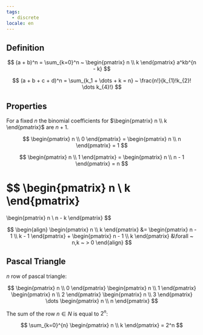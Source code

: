 ```yaml
---
tags:
  - discrete
locale: en
---
```


## Definition

$$
(a + b)^n = \sum_{k=0}^n ~ \begin{pmatrix}
n \\
k
\end{pmatrix} a^kb^{n - k}
$$

$$
(a + b + c + d)^n = \sum_{k_1 + \dots + k = n} ~ \frac{n!}{k_{1}!k_{2}! \dots k_{4}!}
$$

## Properties

For a fixed $n$ the binomial coefficients for $\begin{pmatrix} n \\ k \end{pmatrix}$ are $n + 1$.

$$
\begin{pmatrix} n \\ 0 \end{pmatrix} = \begin{pmatrix} n \\ n \end{pmatrix} = 1
$$

$$
\begin{pmatrix} n \\ 1 \end{pmatrix} = \begin{pmatrix} n \\ n - 1 \end{pmatrix} = n
$$

$$
\begin{pmatrix}
n \\ k
\end{pmatrix}
=
\begin{pmatrix}
n \\ n - k
\end{pmatrix}
$$

$$
\begin{align}
\begin{pmatrix}
n \\ k
\end{pmatrix}
&=
\begin{pmatrix}
n - 1 \\
k - 1
\end{pmatrix}
+
\begin{pmatrix}
n - 1 \\
k
\end{pmatrix}
&\forall ~ n,k ~ > 0
\end{align}
$$

## Pascal Triangle

$n$ row of pascal triangle:

$$
\begin{pmatrix}
n \\
0
\end{pmatrix}
\begin{pmatrix}
n \\
1
\end{pmatrix}
\begin{pmatrix}
n \\
2
\end{pmatrix}
\begin{pmatrix}
n \\
3
\end{pmatrix}
\dots
\begin{pmatrix}
n \\
n
\end{pmatrix}
$$

The sum of the row $n \in N$ is equal to $2^n$:

$$
\sum_{k=0}^{n} \begin{pmatrix}
n \\ k
\end{pmatrix}
= 2^n
$$
